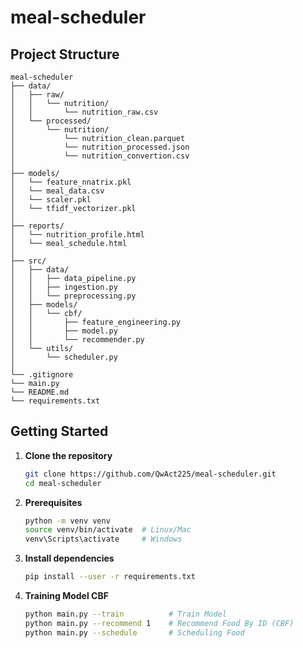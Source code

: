 # meal-scheduler

## Project Structure
```
meal-scheduler
├── data/
│   ├── raw/
│   │   └── nutrition/
│   │       └── nutrition_raw.csv
│   └── processed/
│       └── nutrition/
│           └── nutrition_clean.parquet
│           └── nutrition_processed.json
│           └── nutrition_convertion.csv
│
├── models/
│   └── feature_nnatrix.pkl
│   └── meal_data.csv
│   └── scaler.pkl
│   └── tfidf_vectorizer.pkl
│
├── reports/
│   └── nutrition_profile.html
│   └── meal_schedule.html
│
├── src/
│   ├── data/
│   │   ├── data_pipeline.py
│   │   ├── ingestion.py
│   │   └── preprocessing.py
│   ├── models/
│   │   └── cbf/
│   │       ├── feature_engineering.py
│   │       ├── model.py
│   │       └── recommender.py
│   └── utils/
│       └── scheduler.py
│
└── .gitignore
└── main.py   
└── README.md
└── requirements.txt
```

## Getting Started

1. **Clone the repository**

    ```bash
    git clone https://github.com/QwAct225/meal-scheduler.git
    cd meal-scheduler
    ```

2. **Prerequisites**

    ```bash
    python -m venv venv
    source venv/bin/activate  # Linux/Mac
    venv\Scripts\activate     # Windows
    ```

3. **Install dependencies**

    ```bash
    pip install --user -r requirements.txt
    ```

4. **Training Model CBF**

    ```bash
    python main.py --train          # Train Model
    python main.py --recommend 1    # Recommend Food By ID (CBF)
    python main.py --schedule       # Scheduling Food
    ```

